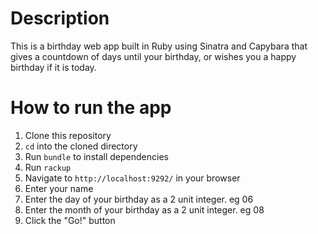 # Description
This is a birthday web app built in Ruby using Sinatra and Capybara that gives a countdown of days until your birthday,
 or wishes you a happy birthday if it is today.

# How to run the app
1. Clone this repository
2. `cd` into the cloned directory
3. Run `bundle` to install dependencies
4. Run `rackup`
5. Navigate to `http://localhost:9292/` in your browser
6. Enter your name
7. Enter the day of your birthday as a 2 unit integer. eg 06
8. Enter the month of your birthday as a 2 unit integer. eg 08
9. Click the "Go!" button
